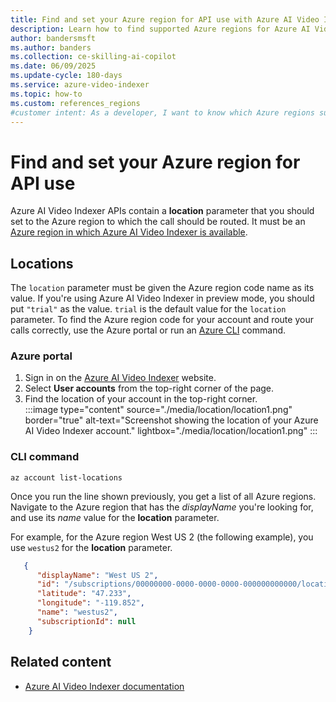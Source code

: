 ```yaml
---
title: Find and set your Azure region for API use with Azure AI Video Indexer
description: Learn how to find supported Azure regions for Azure AI Video Indexer and set the correct location for your API calls. Learn more now.
author: bandersmsft
ms.author: banders
ms.collection: ce-skilling-ai-copilot
ms.date: 06/09/2025
ms.update-cycle: 180-days
ms.service: azure-video-indexer
ms.topic: how-to
ms.custom: references_regions
#customer intent: As a developer, I want to know which Azure regions support Azure AI Video Indexer so that I can route my API calls correctly.
---
```


# Find and set your Azure region for API use

Azure AI Video Indexer APIs contain a **location** parameter that you should set to the Azure region to which the call should be routed. It must be an [Azure region in which Azure AI Video Indexer is available](https://azure.microsoft.com/global-infrastructure/services/?products=cognitive-services&regions=all).

## Locations

The `location` parameter must be given the Azure region code name as its value. If you're using Azure AI Video Indexer in preview mode, you should put `"trial"` as the value. `trial` is the default value for the `location` parameter. To find the Azure region code for your account and route your calls correctly, use the Azure portal or run an [Azure CLI](/cli/azure) command.

### Azure portal

1. Sign in on the [Azure AI Video Indexer](https://www.videoindexer.ai/) website.
1. Select **User accounts** from the top-right corner of the page.
1. Find the location of your account in the top-right corner.  
    :::image type="content" source="./media/location/location1.png" border="true" alt-text="Screenshot showing the location of your Azure AI Video Indexer account." lightbox="./media/location/location1.png" :::

###  CLI command

```azurecli-interactive
az account list-locations
```

Once you run the line shown previously, you get a list of all Azure regions. Navigate to the Azure region that has the *displayName* you're looking for, and use its *name* value for the **location** parameter.

For example, for the Azure region West US 2 (the following example), you use `westus2` for the **location** parameter.

```json
   {
      "displayName": "West US 2",
      "id": "/subscriptions/00000000-0000-0000-0000-000000000000/locations/westus2",
      "latitude": "47.233",
      "longitude": "-119.852",
      "name": "westus2",
      "subscriptionId": null
    }
```

## Related content

- [Azure AI Video Indexer documentation](index.yml)
